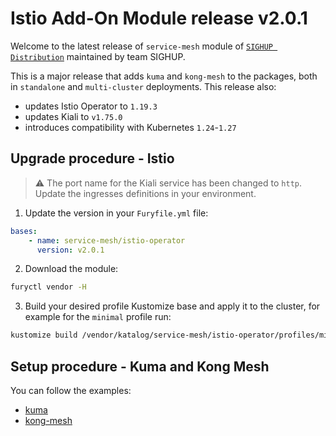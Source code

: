 # Istio Add-On Module release v2.0.1

Welcome to the latest release of `service-mesh` module of [`SIGHUP Distribution`](https://github.com/sighupio/distribution) maintained by team SIGHUP.

This is a major release that adds `kuma` and `kong-mesh` to the packages, both in `standalone` and `multi-cluster` deployments.
This release also:

- updates Istio Operator to `1.19.3`
- updates Kiali to `v1.75.0`
- introduces compatibility with Kubernetes `1.24`-`1.27`

## Upgrade procedure - Istio

> ⚠️ The port name for the Kiali service has been changed to `http`. Update the ingresses definitions in your environment.

1. Update the version in your `Furyfile.yml` file:

```yaml
bases:
    - name: service-mesh/istio-operator
      version: v2.0.1
```

2. Download the module:

```bash
furyctl vendor -H
```

3. Build your desired profile Kustomize base and apply it to the cluster, for example for the `minimal` profile run:

```bash
kustomize build /vendor/katalog/service-mesh/istio-operator/profiles/minimal | kubectl apply -f
```

## Setup procedure - Kuma and Kong Mesh

You can follow the examples:

- [kuma](../../examples/kuma/multi-cluster/README.md)
- [kong-mesh](../../examples/kong-mesh/multi-cluster/README.md)
